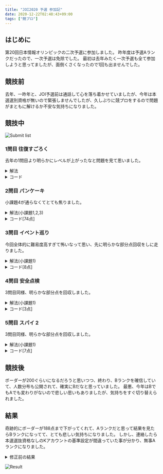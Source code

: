 ```yaml
---
title: "JOI2020 予選 参加記"
date: 2020-12-22T02:48:43+09:00
tags: ["競プロ"]
---
```


## はじめに

第20回日本情報オリンピックの二次予選に参加しました。
昨年度は予選Aランクだったので、一次予選は免除でした。
最初は去年みたく一次予選も全て参加しようと思ってましたが、面倒くさくなったので1回も出ませんでした。

## 競技前

去年、一昨年と、JOI予選前は通話して心を落ち着かせていましたが、今年は本選選別資格が無いので緊張しませんでしたが、久しぶりに競プロをするので問題がまともに解けるか不安な気持ちになりました。

## 競技中

![Submit list](submitlist.jpg)

### 1問目 往復すごろく

去年の1問目より明らかにレベルが上がったなと問題を見て思いました。

<details><summary>解法</summary>
1度通った場所は飛ばしながら、シミュレーションします。
</details>

<details><summary>コード</summary>

| ID   | Verdict   | Score |
| ---- | --------- | ----- |
| 1    | AC        | 40/40 |
| 2    | AC        | 60/60 |

```cpp
#include <bits/stdc++.h>
using namespace std;
using i64 = long long;
#define endl "\n"

int main()
{
  i64 N, A;
  string S;
  cin >> N >> A >> S;
  vector<i64> b{0};
  for (i64 i = 0; i < N; i++)
    if (S[i] == '#')
      b.push_back(i + 1);
  b.push_back(N + 1);
  i64 ans = 0, now = A;
  i64 l = b[upper_bound(b.begin(), b.end(), A) - b.begin() - 1];
  i64 r = b[lower_bound(b.begin(), b.end(), A) - b.begin()];
  for (i64 i = 0; l != 0 || r != N + 1; i++)
    if (i % 2 == 0)
    {
      i64 it = lower_bound(b.begin(), b.end(), r) - b.begin();
      if (it == b.size() - 1)
      {
        ans += N + 1 - now;
        now = N + 1;
        r = N + 1;
      }
      else
      {
        ans += b[it] - now;
        now = b[it];
        r = b[it + 1];
      }
    }
    else
    {
      i64 it = upper_bound(b.begin(), b.end(), l) - b.begin() - 1;
      if (it <= 0)
      {
        ans += now;
        now = 0;
        l = 0;
      }
      else
      {
        ans += now - b[it];
        now = b[it];
        l = b[it - 1];
      }
    }
  cout << ans << endl;
  return 0;
}

```

</details>

### 2問目 パンケーキ

小課題4が通らなくてとても焦りました。

<details><summary>解法(小課題1,2,3)</summary>
愚直に文字列で持って完成から全部試すと定数倍が重いため、小課題1,2,3のみ通ります。
</details>

<details><summary>コード[74点]</summary>

| ID   | Verdict   | Score |
| ---- | --------- | ----- |
| 1    | AC        | 4/4   |
| 2    | AC        | 10/10 |
| 3    | AC        | 60/60 |
| 4    | TLE       | 0/26  |

```cpp
#include <bits/stdc++.h>
using namespace std;
using i64 = long long;
#define endl "\n"

int main()
{
  i64 N, Q;
  cin >> N >> Q;
  for (i64 _ = 0; _ < Q; _++)
  {
    string S;
    cin >> S;
    string c = S;
    sort(c.begin(), c.end());
    if (S == c)
    {
      cout << 0 << endl;
      continue;
    }
    priority_queue<pair<i64, string>, vector<pair<i64, string>>, greater<pair<i64, string>>> que;
    set<string> s;
    que.push({0, S});
    s.insert(S);
    while (que.size())
    {
      pair<i64, string> p = que.top();
      que.pop();
      for (i64 i = 1; i < N + 1; i++)
      {
        pair<i64, string> t = p;
        t.first++;
        reverse(t.second.begin(), t.second.begin() + i);
        if (s.count(t.second) == 0)
        {
          s.insert(t.second);
          que.push(t);
        }
        if (t.second == c)
        {
          cout << t.first << endl;
          goto fin;
        }
      }
    }
  fin:;
  }
  return 0;
}
```

</details>

### 3問目 イベント巡り

今回全体的に難易度高すぎて怖いなって思い、先に明らかな部分点回収をしに走りました。

<details><summary>解法(小課題1)</summary>
行くイベントを決めてそれが実現出来るか全て試します。
</details>

<details><summary>コード[8点]</summary>

| ID   | Verdict   | Score |
| ---- | --------- | ----- |
| 1    | AC        | 8/8   |
| 2    | WA        | 0/11  |
| 3    | WA        | 0/24  |
| 4    | WA        | 0/12  |
| 5    | WA        | 0/23  |
| 6    | WA        | 0/22  |

```cpp
#include <bits/stdc++.h>
using namespace std;
using i64 = long long;
#define endl "\n"

int main()
{
  i64 N, D, K;
  cin >> N >> D >> K;
  vector<pair<i64, i64>> E(N);
  for (i64 i = 0; i < N; i++)
    cin >> E[i].second >> E[i].first;
  sort(E.begin(), E.end());
  i64 ans = 0;
  for (i64 bit = 0; bit < (1 << N); bit++)
  {
    i64 cnt = 0, nowP = -1, nowS = 0;
    for (i64 i = 0; i < N; i++)
      if (bit & (1 << i))
      {
        if (nowP == -1)
          nowP = E[i].second;
        if (nowP != E[i].second)
          nowS += D;
        if (nowS <= E[i].first)
        {
          cnt++;
          nowS = E[i].first + 1;
        }
        else
          cnt == -1e9;
        nowP = E[i].second;
      }
    ans = max(ans, cnt);
  }
  cout << ans << endl;
  return 0;
}
```

</details>

### 4問目 安全点検

3問目同様、明らかな部分点を回収しました。

<details><summary>解法(小課題1)</summary>
素直に左から仕事をしていくシミュレーションをします。
</details>

<details><summary>コード[3点]</summary>

| ID   | Verdict   | Score |
| ---- | --------- | ----- |
| 1    | AC        | 3/3   |
| 2    | WA        | 0/15  |
| 3    | WA        | 0/82  |

```cpp
#include <bits/stdc++.h>
using namespace std;
using i64 = long long;
#define endl "\n"

int main()
{
  i64 N, K;
  cin >> N >> K;
  vector<i64> A(N), B(N);
  for (i64 i = 0; i < N; i++)
    cin >> A[i];
  for (i64 i = 0; i < N; i++)
    cin >> B[i];
  i64 ans = A[0] + B[0];
  for (i64 i = 1; i < N; i++)
    ans += A[i] - A[i - 1] + B[i];
  cout << ans << endl;
  return 0;
}
```

</details>

### 5問目 スパイ 2

3問目同様、明らかな部分点を回収しました。

<details><summary>解法(小課題1)</summary>
全パターン試し、矛盾が生じるかを確認します。
</details>

<details><summary>コード[7点]</summary>

| ID   | Verdict   | Score |
| ---- | --------- | ----- |
| 1    | AC        | 7/7   |
| 2    | WA        | 0/38  |
| 3    | WA        | 0/55  |

```cpp
#include <bits/stdc++.h>
using namespace std;
using i64 = long long;
#define endl "\n"

int main()
{
  i64 N, M;
  cin >> N >> M;
  vector<i64> T(N), A(M), B(M), C(M);
  for (i64 i = 0; i < N; i++)
    cin >> T[i];
  for (i64 i = 0; i < M; i++)
  {
    cin >> A[i] >> B[i] >> C[i];
    A[i]--;
    B[i]--;
    C[i]--;
  }
  for (i64 bit = 0; bit < (1 << N); bit++)
  {
    bool t = true;
    for (i64 i = 0; i < N; i++)
      if ((T[i] == 1 && !(bit & (1 << i))) || (T[i] == 2 && bit & (1 << i)))
        t = false;
    for (i64 i = 0; i < M; i++)
      if (bit & (1 << A[i]) && bit & (1 << B[i]) && !(bit & (1 << C[i])))
        t = false;
    if (t)
    {
      for (i64 i = 0; i < N; i++)
        if (bit & (1 << i))
          cout << 1 << endl;
        else
          cout << 2 << endl;
      return 0;
    }
  }
  cout << -1 << endl;
  return 0;
}
```

</details>

## 競技後

ボーダーが200ぐらいになるだろうと思いつつ、終わり、Bランクを確信していて、人数分布も公開されて、確実にBだなと思っていました。
最悪、今年はBでもAでも変わりがないので悲しい思いもありましたが、気持ちをすぐ切り替えられました。

## 結果

奇跡的にボーダーが188点まで下がってくれて、Aランクだと思って結果を見たらBランクになってて、とても悲しい気持ちになりました。
しかし、連絡したら本選選抜資格なしのKアカウントの基準設定が間違っていた事が分かり、無事Aランクになりました。

<details><summary>修正前の結果</summary>

![Resulte error](result_error.jpg)

</details>

![Result](result.jpg)
